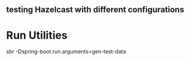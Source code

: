 testing Hazelcast with different configurations
---


# Run Utilities

sbr -Dspring-boot.run.arguments=gen-test-data
